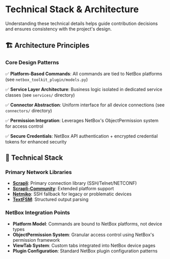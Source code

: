 # Technical Stack & Architecture

Understanding these technical details helps guide contribution decisions and ensures consistency with the project's design.

## 🏗️ Architecture Principles

### Core Design Patterns

✅ **Platform-Based Commands**: All commands are tied to NetBox platforms (see `netbox_toolkit_plugin/models.py`)

✅ **Service Layer Architecture**: Business logic isolated in dedicated service classes (see `services/` directory)

✅ **Connector Abstraction**: Uniform interface for all device connections (see `connectors/` directory)

✅ **Permission Integration**: Leverages NetBox's ObjectPermission system for access control

✅ **Secure Credentials**: NetBox API authentication + encrypted credential tokens for enhanced security

## 🔧 Technical Stack

### Primary Network Libraries

- **[Scrapli](https://github.com/carlmontanari/scrapli)**: Primary connection library (SSH/Telnet/NETCONF)
- **[Scrapli-Community](https://github.com/scrapli/scrapli_community)**: Extended platform support
- **[Netmiko](https://github.com/ktbyers/netmiko)**: SSH fallback for legacy or problematic devices
- **[TextFSM](https://github.com/google/textfsm)**: Structured output parsing

### NetBox Integration Points

- **Platform Model**: Commands are bound to NetBox platforms, not device types
- **ObjectPermission System**: Granular access control using NetBox's permission framework
- **ViewTab System**: Custom tabs integrated into NetBox device pages
- **Plugin Configuration**: Standard NetBox plugin configuration patterns